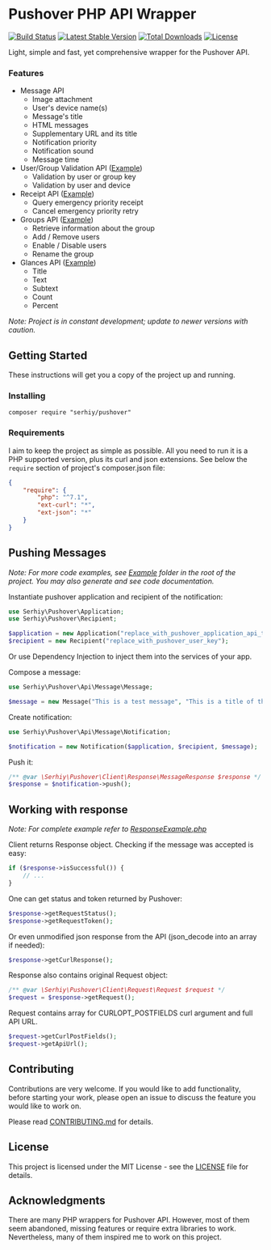 # Pushover PHP API Wrapper

[![Build Status](https://travis-ci.org/slunak/pushover-php.svg?branch=master)](https://travis-ci.org/slunak/pushover-php)
[![Latest Stable Version](https://poser.pugx.org/serhiy/pushover/v)](https://packagist.org/packages/serhiy/pushover)
[![Total Downloads](https://poser.pugx.org/serhiy/pushover/downloads)](https://packagist.org/packages/serhiy/pushover)
[![License](https://poser.pugx.org/serhiy/pushover/license)](LICENSE)

Light, simple and fast, yet comprehensive wrapper for the Pushover API.

### Features
- Message API
  - Image attachment
  - User's device name(s)
  - Message's title
  - HTML messages
  - Supplementary URL and its title
  - Notification priority
  - Notification sound
  - Message time
- User/Group Validation API ([Example](Example/UserGroupValidationExample.php))
  - Validation by user or group key
  - Validation by user and device
- Receipt API ([Example](Example/ReceiptExample.php))
  - Query emergency priority receipt
  - Cancel emergency priority retry
- Groups API ([Example](Example/GroupsExample.php))
  - Retrieve information about the group
  - Add / Remove users
  - Enable / Disable users
  - Rename the group
- Glances API ([Example](Example/GlancesExample.php))
  - Title
  - Text
  - Subtext
  - Count
  - Percent

*Note: Project is in constant development; update to newer versions with caution.*

## Getting Started

These instructions will get you a copy of the project up and running.

### Installing

```
composer require "serhiy/pushover"
```

### Requirements

I aim to keep the project as simple as possible. All you need to run it is a PHP supported version,
plus its curl and json extensions. See below the `require` section of project's composer.json file:

```json
{
    "require": {
        "php": "^7.1",
        "ext-curl": "*",
        "ext-json": "*"
    }
}
```

## Pushing Messages

*Note: For more code examples, see [Example](Example) folder in the root of the project. You may also generate and see code documentation.*

Instantiate pushover application and recipient of the notification:

```php
use Serhiy\Pushover\Application;
use Serhiy\Pushover\Recipient;

$application = new Application("replace_with_pushover_application_api_token");
$recipient = new Recipient("replace_with_pushover_user_key");
```

Or use Dependency Injection to inject them into the services of your app.

Compose a message:

```php
use Serhiy\Pushover\Api\Message\Message;

$message = new Message("This is a test message", "This is a title of the message");
```

Create notification:

```php
use Serhiy\Pushover\Api\Message\Notification;

$notification = new Notification($application, $recipient, $message);
```
        
Push it:

```php
/** @var \Serhiy\Pushover\Client\Response\MessageResponse $response */
$response = $notification->push();
```

## Working with response

*Note: For complete example refer to [ResponseExample.php](Example/ResponseExample.php)*

Client returns Response object. Checking if the message was accepted is easy:

```php
if ($response->isSuccessful()) {
    // ...
}
```

One can get status and token returned by Pushover:

```php
$response->getRequestStatus();
$response->getRequestToken();
```

Or even unmodified json response from the API (json_decode into an array if needed):

```php
$response->getCurlResponse();
``` 

Response also contains original Request object:

```php
/** @var \Serhiy\Pushover\Client\Request\Request $request */
$request = $response->getRequest();
```

Request contains array for CURLOPT_POSTFIELDS curl argument and full API URL.
        
```php
$request->getCurlPostFields();
$request->getApiUrl();
``` 

## Contributing

Contributions are very welcome. If you would like to add functionality, before starting your work,
please open an issue to discuss the feature you would like to work on.

Please read [CONTRIBUTING.md](CONTRIBUTING.md) for details.

## License

This project is licensed under the MIT License - see the [LICENSE](LICENSE) file for details.

## Acknowledgments

There are many PHP wrappers for Pushover API. However, most of them seem abandoned, missing features
or require extra libraries to work. Nevertheless, many of them inspired me to work on this project.
